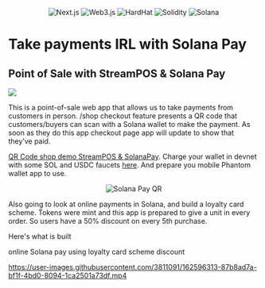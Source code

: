 

<p align="center">
<img alt="Next.js" src="https://img.shields.io/badge/-Next.js-black?style=for-the-badge&logo=next.js&logoColor=white" /> 
<img alt="Web3.js" src="https://img.shields.io/badge/-Web3.js-F16822?style=for-the-badge&logo=web3.js&logoColor=white" />
<img alt="HardHat" src="https://img.shields.io/badge/-Hardhat-7C86C7?style=for-the-badge&logo=hardhat&logoColor=white" />
<img alt="Solidity" src="https://img.shields.io/badge/-Solidity-BAC9F9?style=for-the-badge&logo=solidity&logoColor=363636" />
<img alt="Solana" src="https://img.shields.io/badge/-Solana-3C3C3D?style=for-the-badge&logo=solana&logoColor=white" />
</p>

# Take payments IRL with Solana Pay


## Point of Sale with StreamPOS & Solana Pay

<img src="https://solanapay.com/_next/image?url=%2F_next%2Fstatic%2Fmedia%2Fsolanapay-logo.e34e7b7f.svg&w=256&q=75"/>

This is a point-of-sale web app that allows us to take payments from customers in person. /shop checkout feature presents a QR code that customers/buyers can scan with a Solana wallet to make the payment. As soon as they do this app checkout page app will update to show that they’ve paid.

[QR Code shop demo StreamPOS & SolanaPay](https://solana-pay-checkout.vercel.app/shop). Charge your wallet in devnet with some SOL and USDC faucets [here](https://spl-token-faucet.com/?token-name=USDC-Dev). And prepare you mobile Phantom wallet app to use.
<p align="center">
  
  <div align="center">
    
![Solana Pay QR](https://user-images.githubusercontent.com/3811091/162596348-9906f818-a4f9-482d-9602-97996ca60d95.gif)
    
  </div>
  
</p>




Also going to look at online payments in Solana, and build a loyalty card scheme. Tokens were mint and this app is prepared to give a unit in every order. So users have a 50% discount on every 5th purchase.

Here's what is built

online Solana pay using loyalty card scheme discount
  
https://user-images.githubusercontent.com/3811091/162596313-87b8ad7a-bf1f-4bd0-8094-1ca2501a73df.mp4




